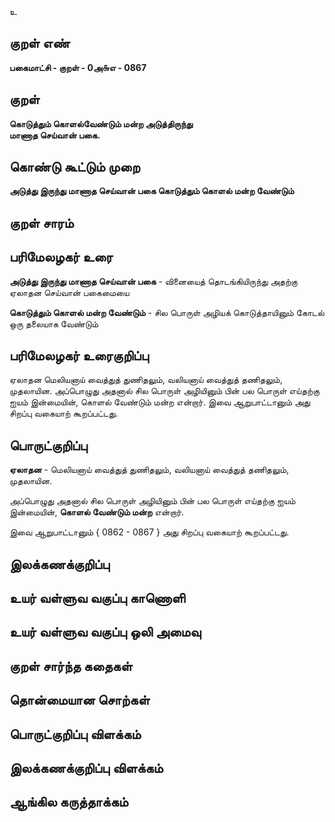 உ

## குறள் எண் 

**பகைமாட்சி - குறள் - 0அ௬எ - 0867**

## குறள் 

**கொடுத்தும் கொளல்வேண்டும் மன்ற அடுத்திருந்து  
மாணாத செய்வான் பகை.**

## கொண்டு கூட்டும் முறை

**அடுத்து இருந்து மாணாத செய்வான் பகை கொடுத்தும் கொளல் மன்ற வேண்டும்**

## குறள் சாரம் 


## பரிமேலழகர் உரை

**அடுத்து இருந்து மாணாத செய்வான் பகை** - வினையைத் தொடங்கியிருந்து அதற்கு ஏலாதன செய்வான் பகைமையை 

**கொடுத்தும் கொளல் மன்ற வேண்டும்** - சில பொருள் அழியக் கொடுத்தாயினும் கோடல் ஒரு தலையாக வேண்டும் 

## பரிமேலழகர் உரைகுறிப்பு   

ஏலாதன மெலியனாய் வைத்துத் துணிதலும், வலியனாய் வைத்துத் தணிதலும், முதலாயின. அப்பொழுது அதனால் சில பொருள் அழியினும் பின் பல பொருள் எய்தற்கு ஐயம் இன்மையின், கொளல் வேண்டும் மன்ற என்றார். இவை ஆறுபாட்டானும் அது சிறப்பு வகையாற் கூறப்பட்டது.

## பொருட்குறிப்பு 

**ஏலாதன** - மெலியனாய் வைத்துத் துணிதலும், வலியனாய் வைத்துத் தணிதலும், முதலாயின. 

அப்பொழுது அதனால் சில பொருள் அழியினும் பின் பல பொருள் எய்தற்கு ஐயம் இன்மையின், **கொளல் வேண்டும் மன்ற** என்றார். 

இவை ஆறுபாட்டானும் { 0862 - 0867 } அது சிறப்பு வகையாற் கூறப்பட்டது.

## இலக்கணக்குறிப்பு  


## உயர் வள்ளுவ வகுப்பு காணொளி


## உயர் வள்ளுவ வகுப்பு ஒலி அமைவு 

 
## குறள் சார்ந்த கதைகள் 


## தொன்மையான சொற்கள்


## பொருட்குறிப்பு விளக்கம்


## இலக்கணக்குறிப்பு விளக்கம்


## ஆங்கில கருத்தாக்கம் 


